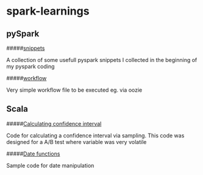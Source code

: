 # spark-learnings

## pySpark

#####[snippets](https://github.com/nthulstrupp/spark-learnings/tree/master/pyspark)

A collection of some usefull pyspark snippets I collected in the beginning of my pyspark coding



#####[workflow](https://github.com/nthulstrupp/spark-learnings/tree/master/pyspark/workflow)

Very simple workflow file to be executed eg. via oozie



## Scala 

#####[Calculating confidence interval](https://github.com/nthulstrupp/spark-learnings/tree/master/Scala/Calculating%20confidence%20interval)

Code for calculating a confidence interval via sampling. This code was designed for a A/B test where variable was very volatile

#####[Date functions](https://github.com/nthulstrupp/spark-learnings/tree/master/Scala/Date%20functions)

Sample code for date manipulation